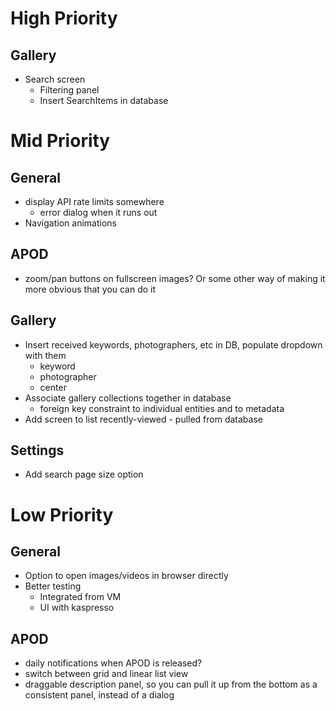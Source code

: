 # High Priority

## Gallery
- Search screen
  - Filtering panel
  - Insert SearchItems in database

# Mid Priority

## General
- display API rate limits somewhere
  - error dialog when it runs out
- Navigation animations

## APOD
- zoom/pan buttons on fullscreen images? Or some other way of making it more obvious that you can do it

## Gallery
- Insert received keywords, photographers, etc in DB, populate dropdown with them
  - keyword
  - photographer
  - center
- Associate gallery collections together in database
  - foreign key constraint to individual entities and to metadata
- Add screen to list recently-viewed - pulled from database

## Settings
- Add search page size option

# Low Priority

## General
- Option to open images/videos in browser directly
- Better testing
  - Integrated from VM
  - UI with kaspresso

## APOD
- daily notifications when APOD is released?
- switch between grid and linear list view
- draggable description panel, so you can pull it up from the bottom as a consistent panel, instead of a dialog
